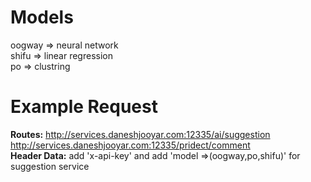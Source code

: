 # Models 
oogway => neural network <br/> shifu => linear regression <br/> po => clustring
# Example Request
  **Routes:**
      http://services.daneshjooyar.com:12335/ai/suggestion
      http://services.daneshjooyar.com:12335/pridect/comment
  <br/>
  **Header Data:** 
      add 'x-api-key' and add 'model =>(oogway,po,shifu)' for suggestion service
  <br/>
